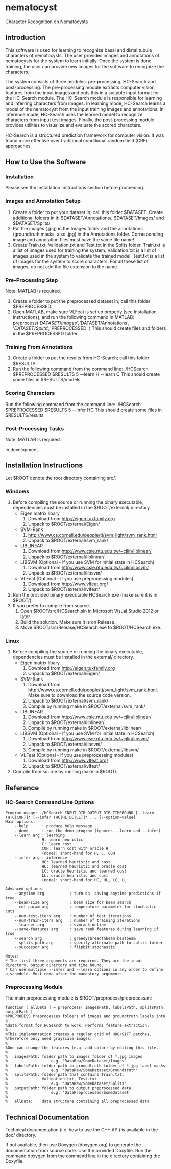 nematocyst
=============

Character Recognition on Nematocysts

## Introduction

This software is used for learning to recognize basal and distal tubule characters of nematocysts. The user provides images and annotations of nematocysts for the system to learn initially. Once the system is done training, the user can provide new images for the software to recognize the characters.

The system consists of three modules: pre-processing, HC-Search and post-processing. The pre-processing module extracts computer vision features from the input images and puts this in a suitable input format for the HC-Search module. The HC-Search module is responsible for learning and inferring characters from images. In learning mode, HC-Search learns a model of the nematocyst from the input training images and annotations. In inference mode, HC-Search uses the learned model to recognize characters from input test images. Finally, the post-processing module provides utilities to visualize and evaluate the scored characters.

HC-Search is a structured prediction framework for computer vision. It was found more effective over traditional conditional random field (CRF) approaches.

## How to Use the Software

### Installation

Please see the Installation Instructions section before proceeding.

### Images and Annotation Setup

1. Create a folder to put your dataset in; call this folder $DATASET. Create additional folders in it: $DATASET/Annotations/, $DATASET/Images/ and $DATASET/Splits/
2. Put the images (.jpg) in the Images folder and the annotations (groundtruth masks, also .jpg) in the Annotations folder. Corresponding image and annotation files must have the same file name!
3. Create Train.txt, Validation.txt and Test.txt in the Splits folder. Train.txt is a list of images used for training the system. Validation.txt is a list of images used in the system to validate the trained model. Test.txt is a list of images for the system to score characters. For all these list of images, do not add the file extension to the name.

### Pre-Processing Step

Note: MATLAB is required.

1. Create a folder to put the preprocessed dataset in; call this folder $PREPROCESSED.
2. Open MATLAB, make sure VLFeat is set up properly (see Installation Instructions), and run the following command in MATLAB: 
	preprocess('$DATASET/Images', '$DATASET/Annotations', '$DATASET/Splits', '$PREPROCESSED' )
This should create files and folders in the $PREPROCESSED folder.

### Training From Annotations

1. Create a folder to put the results from HC-Search; call this folder $RESULTS.
2. Run the following command from the command line:
	./HCSearch $PREPROCESSED $RESULTS 5 --learn H --learn C
This should create some files in $RESULTS/models

### Scoring Characters

Run the following command from the command line:
	./HCSearch $PREPROCESSED $RESULTS 5 --infer HC
This should create some files in $RESULTS/results
	
### Post-Processing Tasks

Note: MATLAB is required.

In development.

## Installation Instructions

Let $ROOT denote the root directory containing src/.

### Windows

1. Before compiling the source or running the binary executable, dependencies must be installed in the $ROOT/external/ directory.
	- Eigen matrix libary
		1. Download from http://eigen.tuxfamily.org
		2. Unpack to $ROOT/external/Eigen/
	- SVM-Rank
		1. http://www.cs.cornell.edu/people/tj/svm_light/svm_rank.html
		2. Unpack to $ROOT/external/svm_rank/
	- LIBLINEAR
		1. Download from http://www.csie.ntu.edu.tw/~cjlin/liblinear/
		2. Unpack to $ROOT/external/liblinear/
	- LIBSVM (Optional - if you use SVM for initial state in HCSearch)
		1. Download from http://www.csie.ntu.edu.tw/~cjlin/libsvm/
		2. Unpack to $ROOT/external/libsvm/
	- VLFeat (Optional - if you use preprocessing modules)
		1. Download from http://www.vlfeat.org/
		2. Unpack to $ROOT/external/vlfeat/
2. Run the provided binary executable HCSearch.exe (make sure it is in $ROOT/).
3. If you prefer to compile from source...
	1. Open $ROOT/src/HCSearch.sln in Microsoft Visual Studio 2012 or later.
	2. Build the solution. Make sure it is on Release.
	3. Move $ROOT/src/Release/HCSearch.exe to $ROOT/HCSearch.exe.

### Linux

1. Before compiling the source or running the binary executable, dependencies must be installed in the external/ directory.
	- Eigen matrix libary
		1. Download from http://eigen.tuxfamily.org
		2. Unpack to $ROOT/external/Eigen/
	- SVM-Rank
		1. Download from http://www.cs.cornell.edu/people/tj/svm_light/svm_rank.html. Make sure to download the source code version.
		2. Unpack to $ROOT/external/svm_rank/
		3. Compile by running make in $ROOT/external/svm_rank/
	- LIBLINEAR
		1. Download from http://www.csie.ntu.edu.tw/~cjlin/liblinear/
		2. Unpack to $ROOT/external/liblinear/
		3. Compile by running make in $ROOT/external/liblinear/
	- LIBSVM (Optional - if you use SVM for initial state in HCSearch)
		1. Download from http://www.csie.ntu.edu.tw/~cjlin/libsvm/
		2. Unpack to $ROOT/external/libsvm/
		3. Compile by running make in $ROOT/external/libsvm/
	- VLFeat (Optional - if you use preprocessing modules)
		1. Download from http://www.vlfeat.org/
		2. Unpack to $ROOT/external/vlfeat/
2. Compile from source by running make in $ROOT/.

## Reference

### HC-Search Command Line Options

```
Program usage: ./HCSearch INPUT_DIR OUTPUT_DIR TIMEBOUND [--learn (H|C|COH)]* [--infer (HC|HL|LC|LL)]* ... [--option=value]
Main options:
	--help		: produce help message
	--demo		: run the demo program (ignores --learn and --infer)
	--learn arg	: learning
				H: learn heuristic
				C: learn cost
				COH: learn cost with oracle H
				(none): short-hand for H, C, COH
	--infer arg	: inference
				HC: learned heuristic and cost
				HL: learned heuristic and oracle cost
				LC: oracle heuristic and learned cost
				LL: oracle heuristic and cost
				(none): short-hand for HC, HL, LC, LL

Advanced options:
	--anytime arg			: turn on  saving anytime predictions if true
	--beam-size arg			: beam size for beam search
	--cut-param arg			: temperature parameter for stochastic cuts
	--num-test-iters arg	: number of test iterations
	--num-train-iters arg	: number of training iterations
	--learner arg			: svmrank|online
	--save-features arg		: save rank features during learning if true
	--search arg			: greedy|breadthbeam|bestbeam
	--splits-path arg		: specify alternate path to splits folder
	--successor arg			: flipbit|stochastic

Notes:
* The first three arguments are required. They are the input directory, output directory and time bound.
* Can use multiple --infer and --learn options in any order to define a schedule. Must come after the mandatory arguments.
```

### Preprocessing Module

The main preprocessing module is $ROOT/preprocess/preprocess.m:

```
function [ allData ] = preprocess( imagesPath, labelsPath, splitsPath, outputPath )
%PREPROCESS Preprocesses folders of images and groundtruth labels into a
%data format for HCSearch to work. Performs feature extraction.
%
%This implementation creates a regular grid of HOG/SIFT patches.
%Therefore only need grayscale images.
%
%One can change the features (e.g. add color) by editing this file.
%
%	imagesPath:	folder path to images folder of *.jpg images
%                   e.g. 'DataRaw/SomeDataset/Images'
%	labelsPath:	folder path to groundtruth folder of *.jpg label masks
%                   e.g. 'DataRaw/SomeDataset/Groundtruth'
%	splitsPath:	folder path that contains Train.txt,
%               Validation.txt, Test.txt
%                   e.g. 'DataRaw/SomeDataset/Splits'
%	outputPath:	folder path to output preprocessed data
%                   e.g. 'DataPreprocessed/SomeDataset'
%
%	allData:	data structure containing all preprocessed data
```

## Technical Documentation

Technical documentation (i.e. how to use the C++ API) is available in the doc/ directory.

If not available, then use Doxygen (doxygen.org) to generate the documentation from source code. Use the provided Doxyfile. Run the command doxygen from the command line in the directory containing the Doxyfile.